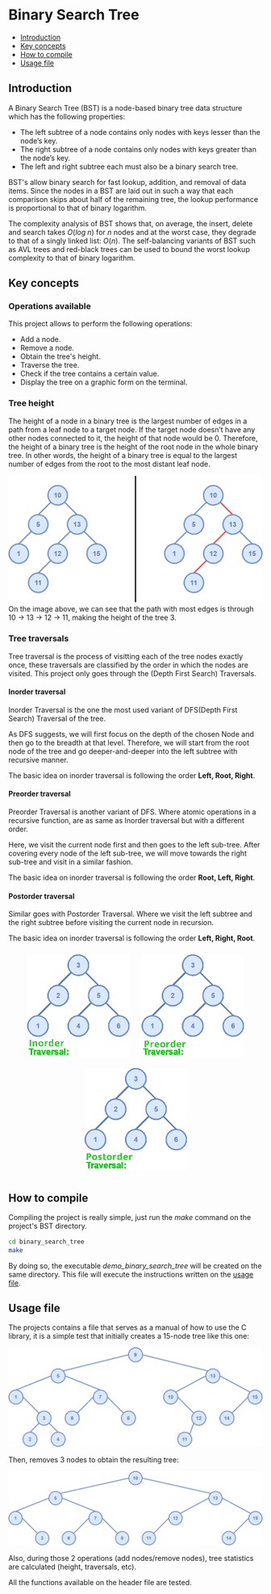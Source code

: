 # Binary Search Tree
- [Introduction](#introduction)
- [Key concepts](#key-concepts)
- [How to compile](#how-to-compile)
- [Usage file](#usage-file)

## Introduction
A Binary Search Tree (BST) is a node-based binary tree data structure which has the following properties:
* The left subtree of a node contains only nodes with keys lesser than the node’s key.
* The right subtree of a node contains only nodes with keys greater than the node’s key.
* The left and right subtree each must also be a binary search tree.

BST's allow binary search for fast lookup, addition, and removal of data items. Since the nodes in a BST are laid out in such a way that each comparison skips about half of the remaining tree, the lookup performance is proportional to that of binary logarithm.

The complexity analysis of BST shows that, on average, the insert, delete and search takes $O(log\;n)$ for $n$ nodes and at the worst case, they degrade to that of a singly linked list: $O(n)$. The self-balancing variants of BST such as AVL trees and red-black trees can be used to bound the worst lookup complexity to that of binary logarithm.

## Key concepts

### Operations available
This project allows to perform the following operations:
* Add a node.
* Remove a node.
* Obtain the tree's height.
* Traverse the tree.
* Check if the tree contains a certain value.
* Display the tree on a graphic form on the terminal.

### Tree height
The height of a node in a binary tree is the largest number of edges in a path from a leaf node to a target node. If the target node doesn’t have any other nodes connected to it, the height of that node would be 0. Therefore, the height of a binary tree is the height of the root node in the whole binary tree. In other words, the height of a binary tree is equal to the largest number of edges from the root to the most distant leaf node.
<div align='center'>
<img src='../_resources/binary_tree_height.drawio.png' alt='Example of tree height.'>
</div>
On the image above, we can see that the path with most edges is through 10 → 13 → 12 → 11, making the height of the tree 3.

### Tree traversals
Tree traversal is the process of visitting each of the tree nodes exactly once, these traversals are classified by the order in which the nodes are visited. This project only goes through the (Depth First Search) Traversals.

#### **Inorder traversal**
Inorder Traversal is the one the most used variant of DFS(Depth First Search) Traversal of the tree.

As DFS suggests, we will first focus on the depth of the chosen Node and then go to the breadth at that level. Therefore, we will start from the root node of the tree and go deeper-and-deeper into the left subtree with recursive manner.

The basic idea on inorder traversal is following the order **Left, Root, Right**.

#### **Preorder traversal**
Preorder Traversal is another variant of DFS. Where atomic operations in a recursive function, are as same as Inorder traversal but with a different order.

Here, we visit the current node first and then goes to the left sub-tree. After covering every node of the left sub-tree, we will move towards the right sub-tree and visit in a similar fashion.

The basic idea on inorder traversal is following the order **Root, Left, Right**.


#### **Postorder traversal**
Similar goes with Postorder Traversal. Where we visit the left subtree and the right subtree before visiting the current node in recursion.

The basic idea on inorder traversal is following the order **Left, Right, Root**.
<div align='center'>
<img style="padding:10px;" src='../_resources/inorder_traversal.gif' alt='Inorder traversal.'>
<img style="padding:10px;" src='../_resources/preorder_traversal.gif' alt='Preorder traversal.'>
<img style="padding:10px;" src='../_resources/postorder_traversal.gif' alt='Postorder traversal.'>
</div>


## How to compile
Compiling the project is really simple, just run the _make_ command on the project's BST directory.
```bash
cd binary_search_tree
make
```
By doing so, the executable _demo_binary_search_tree_ will be created on the same directory. This file will execute the instructions written on the [usage file](#usage-file).

## Usage file
The projects contains a file that serves as a manual of how to use the C library, it is a simple test that initially creates a 15-node tree like this one:
<div align='center'>
<img src='../_resources/binary_tree_start.drawio.png' alt='Inorder traversal.'>
</div>

Then, removes 3 nodes to obtain the resulting tree:
<div align='center'>
<img src='../_resources/binary_tree_end.drawio.png' alt='Inorder traversal.'>
</div>

Also, during those 2 operations (add nodes/remove nodes), tree statistics are calculated (height, traversals, etc).

All the functions available on the header file are tested.
